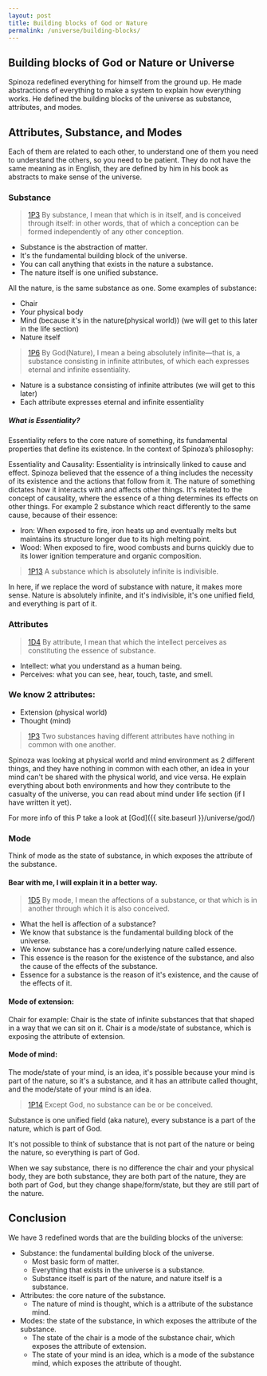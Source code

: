 ```yaml
---
layout: post
title: Building blocks of God or Nature
permalink: /universe/building-blocks/
---
```


## Building blocks of God or Nature or Universe

Spinoza redefined everything for himself from the ground up.
He made abstractions of everything to make a system to explain how everything works.
He defined the building blocks of the universe as substance, attributes, and modes.

## Attributes, Substance, and Modes

Each of them are related to each other, to understand one of them you need to understand the others, so you need to be patient.
They do not have the same meaning as in English, they are defined by him in his book as abstracts to make sense of the universe.

### Substance

> [1P3](https://ethica.bc.edu/#/element/1P5) By substance, I mean that which is in itself, and is conceived through itself: in other words, that of which a conception can be formed independently of any other conception.

- Substance is the abstraction of matter.
- It's the fundamental building block of the universe.
- You can call anything that exists in the nature a substance.
- The nature itself is one unified substance.

All the nature, is the same substance as one.
Some examples of substance:

- Chair
- Your physical body
- Mind (because it's in the nature(physical world)) (we will get to this later in the life section)
- Nature itself

> [1P6](https://ethica.bc.edu/#/element/1P7) By God(Nature), I mean a being absolutely infinite—that is, a substance consisting in infinite attributes, of which each expresses eternal and infinite essentiality.

- Nature is a substance consisting of infinite attributes (we will get to this later)
- Each attribute expresses eternal and infinite essentiality

##### What is Essentiality?

Essentiality refers to the core nature of something, its fundamental properties that define its existence. In the context of Spinoza’s philosophy:

Essentiality and Causality: Essentiality is intrinsically linked to cause and effect. Spinoza believed that the essence of a thing includes the necessity of its existence and the actions that follow from it. The nature of something dictates how it interacts with and affects other things. It's related to the concept of causality, where the essence of a thing determines its effects on other things.
For example 2 substance which react differently to the same cause, because of their essence:

- Iron: When exposed to fire, iron heats up and eventually melts but maintains its structure longer due to its high melting point.
- Wood: When exposed to fire, wood combusts and burns quickly due to its lower ignition temperature and organic composition.

> [1P13](https://ethica.bc.edu/#/element/1P13) A substance which is absolutely infinite is indivisible.

In here, if we replace the word of substance with nature, it makes more sense.
Nature is absolutely infinite, and it's indivisible, it's one unified field, and everything is part of it.

### Attributes

> [1D4](https://ethica.bc.edu/#/element/1P4) By attribute, I mean that which the intellect perceives as constituting the essence of substance.

- Intellect: what you understand as a human being.
- Perceives: what you can see, hear, touch, taste, and smell.

### We know 2 attributes:

- Extension (physical world)
- Thought (mind)

> [1P3](https://ethica.bc.edu/#/element/1P3) Two substances having different attributes have nothing in common with one another.

Spinoza was looking at physical world and mind environment as 2 different things, and they have nothing in common with each other, an idea in your mind can't be shared with the physical world, and vice versa.
He explain everything about both environments and how they contribute to the casualty of the universe, you can read about mind under life section (if I have written it yet).

For more info of this P take a look at [God]({{ site.baseurl }}/universe/god/)

### Mode

Think of mode as the state of substance, in which exposes the attribute of the substance.

#### Bear with me, I will explain it in a better way.

> [1D5](https://ethica.bc.edu/#/element/1P5) By mode, I mean the affections of a substance, or that which is in another through which it is also conceived.

- What the hell is affection of a substance?
- We know that substance is the fundamental building block of the universe.
- We know substance has a core/underlying nature called essence.
- This essence is the reason for the existence of the substance, and also the cause of the effects of the substance.
- Essence for a substance is the reason of it's existence, and the cause of the effects of it.

#### Mode of extension:

Chair for example:
Chair is the state of infinite substances that that shaped in a way that we can sit on it.
Chair is a mode/state of substance, which is exposing the attribute of extension.

#### Mode of mind:

The mode/state of your mind, is an idea, it's possible because your mind is part of the nature, so it's a substance, and it has an attribute called thought, and the mode/state of your mind is an idea.

> [1P14](https://ethica.bc.edu/#/element/1P14) Except God, no substance can be or be conceived.

Substance is one unified field (aka nature), every substance is a part of the nature, which is part of God.

It's not possible to think of substance that is not part of the nature or being the nature, so everything is part of God.

When we say substance, there is no difference the chair and your physical body, they are both substance, they are both part of the nature, they are both part of God, but they change shape/form/state, but they are still part of the nature.

## Conclusion

We have 3 redefined words that are the building blocks of the universe:

- Substance: the fundamental building block of the universe.
     - Most basic form of matter.
     - Everything that exists in the universe is a substance.
     - Substance itself is part of the nature, and nature itself is a substance.
- Attributes: the core nature of the substance.
     - The nature of mind is thought, which is a attribute of the substance mind.
- Modes: the state of the substance, in which exposes the attribute of the substance.
     - The state of the chair is a mode of the substance chair, which exposes the attribute of extension.
     - The state of your mind is an idea, which is a mode of the substance mind, which exposes the attribute of thought.
